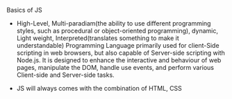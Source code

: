 Basics of JS

* High-Level, Multi-paradiam(the ability to use different programming styles, such as procedural or object-oriented programming), dynamic, Light weight, Interpreted(translates something to make it understandable) Programming Language primarily used for client-Side scripting in web browsers, but also capable of Server-side scripting with Node.js. It is designed to enhance the interactive and behaviour of web pages, manipulate the DOM, handle use events, and perform various Client-side and Server-side tasks. 

* JS will always comes with the combination of HTML, CSS
